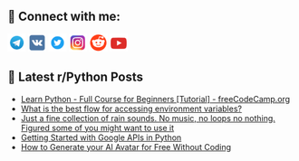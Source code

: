## 🔎 Connect with me:
[<img src="https://github.com/bullbesh/bullbesh/blob/main/images/Telegram.png" width="32" height="32" />](https://t.me/bullbesh)
[<img src="https://github.com/bullbesh/bullbesh/blob/main/images/VK.png" width="32" height="32" />](https://vk.com/bullbesh)
[<img src="https://github.com/bullbesh/bullbesh/blob/main/images/Twitter.png" width="32" height="32" />](https://twitter.com/bullbesh1)
[<img src="https://github.com/bullbesh/bullbesh/blob/main/images/Instagram.png" width="32" height="32" />](https://www.instagram.com/bullbesh)
[<img src="https://github.com/bullbesh/bullbesh/blob/main/images/Reddit.png" width="32" height="32" />](https://www.reddit.com/user/bullbesh)
[<img src="https://github.com/bullbesh/bullbesh/blob/main/images/YouTube.png" width="32" height="32" />](https://www.youtube.com/channel/UCtfjRs6uzgq5mfm8S06WTcg)

## 📕 Latest r/Python Posts
<!-- BLOG-POST-LIST:START -->
- [Learn Python - Full Course for Beginners [Tutorial] - freeCodeCamp.org](https://www.reddit.com/r/Python/comments/yk6kf5/learn_python_full_course_for_beginners_tutorial/)
- [What is the best flow for accessing environment variables?](https://www.reddit.com/r/Python/comments/yk5bc2/what_is_the_best_flow_for_accessing_environment/)
- [Just a fine collection of rain sounds. No music, no loops no nothing. Figured some of you might want to use it](https://www.reddit.com/r/Python/comments/yk44ov/just_a_fine_collection_of_rain_sounds_no_music_no/)
- [Getting Started with Google APIs in Python](https://www.reddit.com/r/Python/comments/yk3rb9/getting_started_with_google_apis_in_python/)
- [How to Generate your AI Avatar for Free Without Coding](https://www.reddit.com/r/Python/comments/yk2nyt/how_to_generate_your_ai_avatar_for_free_without/)
<!-- BLOG-POST-LIST:END -->
